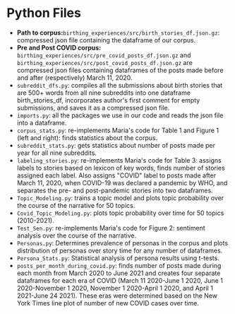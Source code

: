 # Python Files
- **Path to corpus:**`birthing_experiences/src/birth_stories_df.json.gz`: compressed json file containing the dataframe of our corpus.
- **Pre and Post COVID corpus:** `birthing_experiences/src/pre_covid_posts_df.json.gz` and `birthing_experiences/src/post_covid_posts_df.json.gz` are compressed json files containing dataframes of the posts made before and after (respectively) March 11, 2020.
- `subreddit_dfs.py`: compiles all the submissions about birth stories that are 500+ words from all nine subreddits into one dataframe birth_stories_df, incorporates author's first comment for empty submissions, and saves it as a compressed json file.
- `imports.py`: all the packages we use in our code and reads the json file into a dataframe.
- `corpus_stats.py`: re-implements Maria's code for Table 1 and Figure 1 (left and right): finds statistics about the corpus.
- `subreddit_stats.py`: gets statistics about number of posts made per year for all nine subreddits.
- `labeling_stories.py`: re-implements Maria's code for Table 3: assigns labels to stories based on lexicon of key words, finds number of stories assigned each label. Also assigns "COVID" label to posts made after March 11, 2020, when COVID-19 was declared a pandemic by WHO, and separates the pre- and post-pandemic stories into two dataframes.
- `Topic_Modeling.py`: trains a topic model and plots topic probability over the course of the narrative for 50 topics.
- `Covid_Topic_Modeling.py`: plots topic probability over time for 50 topics (2010-2021).
- `Test_Sen.py`: re-implements Maria's code for Figure 2: sentiment analysis over the course of the narrative.
- `Personas.py`: Determines prevalence of personas in the corpus and plots distribution of personas over story time for any number of dataframes.
- `Persona_Stats.py`: Statistical analysis of persona results using t-tests.
- `posts_per_month_during_covid.py`: finds number of posts made during each month from March 2020 to June 2021 and creates four separate dataframes for each era of COVID (March 11 2020-June 1 2020, June 1 2020-November 1 2020, November 1 2020-April 1 2020, and April 1 2021-June 24 2021). These eras were determined based on the New York Times line plot of number of new COVID cases over time.
